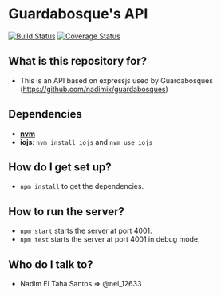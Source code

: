 # Guardabosque's API
[![Build Status](https://travis-ci.org/nadimix/guardabosques-api.svg?branch=master)](https://travis-ci.org/nadimix/guardabosques-api)
[![Coverage Status](https://coveralls.io/repos/nadimix/guardabosques-api/badge.svg)](https://coveralls.io/r/nadimix/guardabosques-api)

## What is this repository for? ##
* This is an API based on expressjs used by Guardabosques (https://github.com/nadimix/guardabosques)

## Dependencies ##
* [**nvm**](https://github.com/creationix/nvm)
* **iojs**: `nvm install iojs` and `nvm use iojs`

## How do I get set up? ##
* `npm install` to get the dependencies.

## How to run the server? ##
* `npm start` starts the server at port 4001.
* `npm test` starts the server at port 4001 in debug mode.

## Who do I talk to? ##
* Nadim El Taha Santos => @nel_12633
